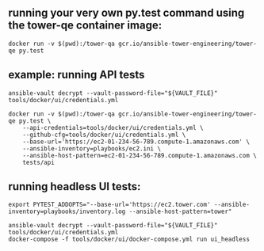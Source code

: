 ## running your very own py.test command using the tower-qe container image:
```shell
docker run -v $(pwd):/tower-qa gcr.io/ansible-tower-engineering/tower-qe py.test
```

## example: running API tests
```shell
ansible-vault decrypt --vault-password-file="${VAULT_FILE}" tools/docker/ui/credentials.yml

docker run -v $(pwd):/tower-qa gcr.io/ansible-tower-engineering/tower-qe py.test \
    --api-credentials=tools/docker/ui/credentials.yml \
    --github-cfg=tools/docker/ui/credentials.yml \
    --base-url='https://ec2-01-234-56-789.compute-1.amazonaws.com' \
    --ansible-inventory=playbooks/ec2.ini \
    --ansible-host-pattern=ec2-01-234-56-789.compute-1.amazonaws.com \
    tests/api
```

## running headless UI tests:

```shell
export PYTEST_ADDOPTS="--base-url='https://ec2.tower.com' --ansible-inventory=playbooks/inventory.log --ansible-host-pattern=tower"

ansible-vault decrypt --vault-password-file="${VAULT_FILE}" tools/docker/ui/credentials.yml
docker-compose -f tools/docker/ui/docker-compose.yml run ui_headless
```
